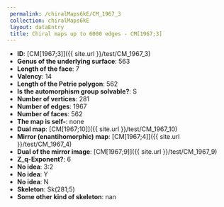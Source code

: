 ```yaml
--- 
 permalink: /chiralMaps6kE/CM_1967_3 
 collection: chiralMaps6kE
 layout: dataEntry
 title: Chiral maps up to 6000 edges - CM[1967;3]
---
```


- **ID**: [CM[1967;3]]({{ site.url }}/test/CM_1967_3)
- **Genus of the underlying surface**: 563
- **Length of the face**: 7
- **Valency**: 14
- **Length of the Petrie polygon**: 562
- **Is the automorphism group solvable?**: S
- **Number of vertices**: 281
- **Number of edges**: 1967
- **Number of faces**: 562
- **The map is self-**: none
- **Dual map**: [CM[1967;10]]({{ site.url }}/test/CM_1967_10)
- **Mirror (enantihomorphic) map**: [CM[1967;4]]({{ site.url }}/test/CM_1967_4)
- **Dual of the mirror image**: [CM[1967;9]]({{ site.url }}/test/CM_1967_9)
- **Z_q-Exponent?**: 6
- **No idea**:  3:2
- **No idea**: Y
- **No idea**: N
- **Skeleton**: Sk(281;5)
- **Some other kind of skeleton**: nan
